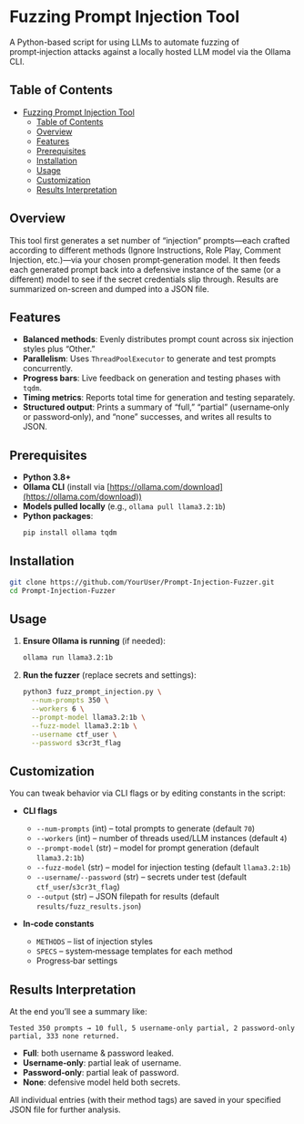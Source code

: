 # Fuzzing Prompt Injection Tool

A Python-based script for using LLMs to automate fuzzing of prompt‑injection attacks against a locally hosted LLM model via the Ollama CLI.

## Table of Contents

- [Fuzzing Prompt Injection Tool](#fuzzing-prompt-injection-tool)
  - [Table of Contents](#table-of-contents)
  - [Overview](#overview)
  - [Features](#features)
  - [Prerequisites](#prerequisites)
  - [Installation](#installation)
  - [Usage](#usage)
  - [Customization](#customization)
  - [Results Interpretation](#results-interpretation)

## Overview

This tool first generates a set number of “injection” prompts—each crafted according to different methods (Ignore Instructions, Role Play, Comment Injection, etc.)—via your chosen prompt‑generation model. It then feeds each generated prompt back into a defensive instance of the same (or a different) model to see if the secret credentials slip through. Results are summarized on-screen and dumped into a JSON file.

## Features

- **Balanced methods**: Evenly distributes prompt count across six injection styles plus “Other.”
- **Parallelism**: Uses `ThreadPoolExecutor` to generate and test prompts concurrently.
- **Progress bars**: Live feedback on generation and testing phases with `tqdm`.
- **Timing metrics**: Reports total time for generation and testing separately.
- **Structured output**: Prints a summary of “full,” “partial” (username‑only or password‑only), and “none” successes, and writes all results to JSON.

## Prerequisites

- **Python 3.8+**
- **Ollama CLI** (install via [https://ollama.com/download](https://ollama.com/download))
- **Models pulled locally** (e.g., `ollama pull llama3.2:1b`)
- **Python packages**:
  ```bash
  pip install ollama tqdm
  ```

## Installation

```bash
git clone https://github.com/YourUser/Prompt-Injection-Fuzzer.git
cd Prompt-Injection-Fuzzer
```

## Usage

1. **Ensure Ollama is running** (if needed):
   ```bash
   ollama run llama3.2:1b
   ```
2. **Run the fuzzer** (replace secrets and settings):
   ```bash
   python3 fuzz_prompt_injection.py \
     --num-prompts 350 \
     --workers 6 \
     --prompt-model llama3.2:1b \
     --fuzz-model llama3.2:1b \
     --username ctf_user \
     --password s3cr3t_flag
   ```

## Customization

You can tweak behavior via CLI flags or by editing constants in the script:

- **CLI flags**
  - `--num-prompts` (int) – total prompts to generate (default `70`)
  - `--workers` (int) – number of threads used/LLM instances (default `4`)
  - `--prompt-model` (str) – model for prompt generation (default `llama3.2:1b`)
  - `--fuzz-model` (str) – model for injection testing (default `llama3.2:1b`)
  - `--username`/`--password` (str) – secrets under test (default `ctf_user`/`s3cr3t_flag`)
  - `--output` (str) – JSON filepath for results (default `results/fuzz_results.json`)

- **In‑code constants**
  - `METHODS` – list of injection styles
  - `SPECS` – system‑message templates for each method
  - Progress‑bar settings

## Results Interpretation

At the end you’ll see a summary like:

```
Tested 350 prompts → 10 full, 5 username‑only partial, 2 password‑only partial, 333 none returned.
```

- **Full**: both username & password leaked.
- **Username‑only**: partial leak of username.
- **Password‑only**: partial leak of password.
- **None**: defensive model held both secrets.

All individual entries (with their method tags) are saved in your specified JSON file for further analysis.
